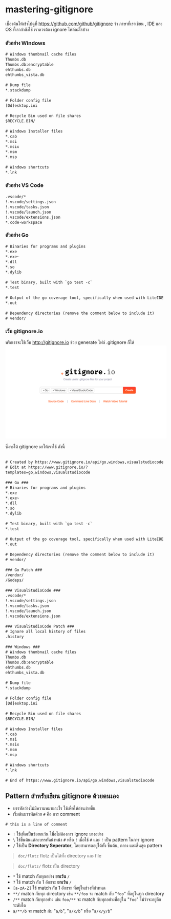 # mastering-gitignore

เบื้องต้นให้เข้าไปดูที่ https://github.com/github/gitignore ว่า ภาษาที่เราเขียน , IDE และ OS ที่เรากำลังใช้ เราควรต้อง ignore ไฟล์อะไรบ้าง

### ตัวอย่าง Windows
```
# Windows thumbnail cache files
Thumbs.db
Thumbs.db:encryptable
ehthumbs.db
ehthumbs_vista.db

# Dump file
*.stackdump

# Folder config file
[Dd]esktop.ini

# Recycle Bin used on file shares
$RECYCLE.BIN/

# Windows Installer files
*.cab
*.msi
*.msix
*.msm
*.msp

# Windows shortcuts
*.lnk
```

### ตัวอย่าง VS Code
```
.vscode/*
!.vscode/settings.json
!.vscode/tasks.json
!.vscode/launch.json
!.vscode/extensions.json
*.code-workspace
```

### ตัวอย่าง Go
```
# Binaries for programs and plugins
*.exe
*.exe~
*.dll
*.so
*.dylib

# Test binary, built with `go test -c`
*.test

# Output of the go coverage tool, specifically when used with LiteIDE
*.out

# Dependency directories (remove the comment below to include it)
# vendor/
```

### เว็บ gitignore.io
หรือเราจะใช้เว็บ http://gitignore.io ช่วย generate ไฟล์ .gitignore ก็ได้
![เว็บ gitignore.io](https://github.com/golfz/mastering-gitignore/blob/master/img/gitignore_io.png)

ซึ่งจะได้ gitignore มาให้เราใช้ ดังนี้
```

# Created by https://www.gitignore.io/api/go,windows,visualstudiocode
# Edit at https://www.gitignore.io/?templates=go,windows,visualstudiocode

### Go ###
# Binaries for programs and plugins
*.exe
*.exe~
*.dll
*.so
*.dylib

# Test binary, built with `go test -c`
*.test

# Output of the go coverage tool, specifically when used with LiteIDE
*.out

# Dependency directories (remove the comment below to include it)
# vendor/

### Go Patch ###
/vendor/
/Godeps/

### VisualStudioCode ###
.vscode/*
!.vscode/settings.json
!.vscode/tasks.json
!.vscode/launch.json
!.vscode/extensions.json

### VisualStudioCode Patch ###
# Ignore all local history of files
.history

### Windows ###
# Windows thumbnail cache files
Thumbs.db
Thumbs.db:encryptable
ehthumbs.db
ehthumbs_vista.db

# Dump file
*.stackdump

# Folder config file
[Dd]esktop.ini

# Recycle Bin used on file shares
$RECYCLE.BIN/

# Windows Installer files
*.cab
*.msi
*.msix
*.msm
*.msp

# Windows shortcuts
*.lnk

# End of https://www.gitignore.io/api/go,windows,visualstudiocode
```

## Pattern สำหรับเขียน gitignore ด้วยตนเอง
* บรรทัดว่างไม่มีความหมายอะไร ใช้เพื่อให้อ่านง่ายขึ้น
* เริ่มต้นบรรทัดด้วย `#` คือ การ comment 
```
# this is a line of comment
```
* `!` ใช้เพื่อเป็นข้อยกเว้น ไมื่อไม่ต้องการ ignore บางอย่าง
* `\` ใช้ขึ้นต้นแต่ละบรรทัดนำหน้า `#` หรือ `!` เมื่อใช้ `#` และ `!` เป็น pattern ในการ ignore
* `/` ใช้เป็น **Directory Seperator**, โดยสามารถอยู่ได้ทั้ง ขึ้นต้น, กลาง และสิ้นสุด pattern

> `doc/flotz` flotz เป็นได้ทั้ง directory และ file

> `doc/flotz/` flotz เป็น directory

* `*` ใช้ match กับทุกอย่าง **ยกเว้น** `/`
* `?` ใช้ match กับ 1 อักขระ **ยกเว้น** `/`
* `[a-zA-Z]` ใช้ match กับ 1 อักขระ ที่อยู่ในช่วงที่กำหนด
* `**/` match กับทุก directory เช่น `**/foo` จะ match กับ "`foo`" ที่อยู่ในทุก directory
* `/**` match กับทุกอย่าง เช่น `foo/**` จะ match กับทุกอย่างที่อยู่ใน "`foo`" ไม่ว่าจะอยู่ลึกระดับใด
* `a/**/b` จะ match กับ "`a/b`", "`a/x/b`" หรือ "`a/x/y/b`"

